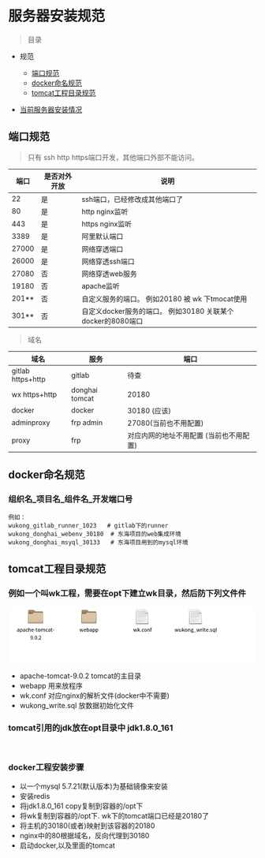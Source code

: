 # 服务器安装规范

> 目录


* 规范
    * [端口规范](#端口规范)
    * [docker命名规范](#docker命名规范)
    * [tomcat工程目录规范](#tomcat工程目录规范)

* [当前服务器安装情况](#当前服务器安装情况)



## 端口规范

> 只有 ssh http https端口开发，其他端口外部不能访问。


端口 | 是否对外开放 | 说明| 
--------- | --------| --------|
22 | 是 |  ssh端口，已经修改成其他端口了 |
80 | 是 |  http nginx监听 |
443 | 是 |  https nginx监听 |
3389 | 是 |  阿里默认端口 |
27000 | 是 |  网络穿透端口 |
26000 | 是 |  网络穿透ssh端口 |
27080 | 否 |  网络穿透web服务 |
19180 | 否 |  apache监听 |
201** | 否 |  自定义服务的端口。 例如20180 被 wk 下tmocat使用 |
301** | 否 |  自定义docker服务的端口。 例如30180 关联某个docker的8080端口 |


> 域名

域名 | 服务 | 端口| 
--------- | --------| --------|
gitlab https+http | gitlab | 待查  |
wx  https+http | donghai tomcat | 20180  |
docker | docker | 30180 (应该)  |
adminproxy | frp admin | 27080(当前也不用配置)  |
proxy | frp | 对应内网的地址不用配置 (当前也不用配置)  |




## docker命名规范

### 组织名_项目名_组件名_开发端口号

    例如：
    wukong_gitlab_runner_1023   # gitlab下的runner
    wukong_donghai_webenv_30180  # 东海项目的web集成环境
    wukong_donghai_msyql_30133   # 东海项目用到的mysql环境



## tomcat工程目录规范


### 例如一个叫wk工程，需要在opt下建立wk目录，然后防下列文件件

![alt](imgs/app_dir_tomcat.png)

* apache-tomcat-9.0.2 tomcat的主目录
* webapp  用来放程序
* wk.conf 对应nginx的解析文件(docker中不需要)
* wukong_write.sql 放数据初始化文件

### tomcat引用的jdk放在opt目录中 jdk1.8.0_161

<br>

### docker工程安装步骤

* 以一个mysql 5.7.21(默认版本)为基础镜像来安装
* 安装redis
* 将jdk1.8.0_161 copy复制到容器的/opt下
* 将wk复制到容器的/opt下. wk下的tomcat端口已经是20180了
* 将主机的30180(或者)映射到该容器的20180
* nginx中的80根据域名，反向代理到30180
* 启动docker,以及里面的tomcat






